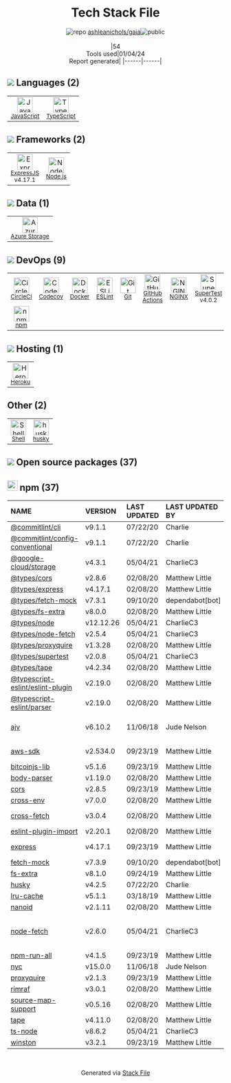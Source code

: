<!--
&lt;--- Readme.md Snippet without images Start ---&gt;
## Tech Stack
ashleanichols/gaia is built on the following main stack:

- [Heroku](https://www.heroku.com) – Platform as a Service
- [CircleCI](https://circleci.com/) – Continuous Integration
- [Node.js](http://nodejs.org/) – Frameworks (Full Stack)
- [NGINX](http://nginx.org) – Web Servers
- [ExpressJS](http://expressjs.com/) – Microframeworks (Backend)
- [JavaScript](https://developer.mozilla.org/en-US/docs/Web/JavaScript) – Languages
- [TypeScript](http://www.typescriptlang.org) – Languages
- [Azure Storage](http://azure.microsoft.com/en-us/services/storage/) – Cloud Storage
- [Codecov](https://codecov.io/) – Code Coverage
- [ESLint](http://eslint.org/) – Code Review
- [SuperTest](https://www.npmjs.com/package/supertest) – Javascript Testing Framework
- [Shell](https://en.wikipedia.org/wiki/Shell_script) – Shells
- [GitHub Actions](https://github.com/features/actions) – Continuous Integration
- [Docker](https://www.docker.com/) – Virtual Machine Platforms & Containers

Full tech stack [here](/techstack.md)

&lt;--- Readme.md Snippet without images End ---&gt;

&lt;--- Readme.md Snippet with images Start ---&gt;
## Tech Stack
ashleanichols/gaia is built on the following main stack:

- <img width='25' height='25' src='https://img.stackshare.io/service/133/3wgIDj3j.png' alt='Heroku'/> [Heroku](https://www.heroku.com) – Platform as a Service
- <img width='25' height='25' src='https://img.stackshare.io/service/190/CvqrSSFs_400x400.jpg' alt='CircleCI'/> [CircleCI](https://circleci.com/) – Continuous Integration
- <img width='25' height='25' src='https://img.stackshare.io/service/1011/n1JRsFeB_400x400.png' alt='Node.js'/> [Node.js](http://nodejs.org/) – Frameworks (Full Stack)
- <img width='25' height='25' src='https://img.stackshare.io/service/1052/YMxUfyWf.png' alt='NGINX'/> [NGINX](http://nginx.org) – Web Servers
- <img width='25' height='25' src='https://img.stackshare.io/service/1163/hashtag.png' alt='ExpressJS'/> [ExpressJS](http://expressjs.com/) – Microframeworks (Backend)
- <img width='25' height='25' src='https://img.stackshare.io/service/1209/javascript.jpeg' alt='JavaScript'/> [JavaScript](https://developer.mozilla.org/en-US/docs/Web/JavaScript) – Languages
- <img width='25' height='25' src='https://img.stackshare.io/service/1612/bynNY5dJ.jpg' alt='TypeScript'/> [TypeScript](http://www.typescriptlang.org) – Languages
- <img width='25' height='25' src='https://img.stackshare.io/service/2099/azureStorage.png' alt='Azure Storage'/> [Azure Storage](http://azure.microsoft.com/en-us/services/storage/) – Cloud Storage
- <img width='25' height='25' src='https://img.stackshare.io/service/2673/Codecov_Mark_Circle_Pink.png' alt='Codecov'/> [Codecov](https://codecov.io/) – Code Coverage
- <img width='25' height='25' src='https://img.stackshare.io/service/3337/Q4L7Jncy.jpg' alt='ESLint'/> [ESLint](http://eslint.org/) – Code Review
- <img width='25' height='25' src='https://img.stackshare.io/no-img-open-source.png' alt='SuperTest'/> [SuperTest](https://www.npmjs.com/package/supertest) – Javascript Testing Framework
- <img width='25' height='25' src='https://img.stackshare.io/service/4631/default_c2062d40130562bdc836c13dbca02d318205a962.png' alt='Shell'/> [Shell](https://en.wikipedia.org/wiki/Shell_script) – Shells
- <img width='25' height='25' src='https://img.stackshare.io/service/11563/actions.png' alt='GitHub Actions'/> [GitHub Actions](https://github.com/features/actions) – Continuous Integration
- <img width='25' height='25' src='https://img.stackshare.io/service/586/n4u37v9t_400x400.png' alt='Docker'/> [Docker](https://www.docker.com/) – Virtual Machine Platforms & Containers

Full tech stack [here](/techstack.md)

&lt;--- Readme.md Snippet with images End ---&gt;
-->
<div align="center">

# Tech Stack File
![](https://img.stackshare.io/repo.svg "repo") [ashleanichols/gaia](https://github.com/ashleanichols/gaia)![](https://img.stackshare.io/public_badge.svg "public")
<br/><br/>
|54<br/>Tools used|01/04/24 <br/>Report generated|
|------|------|
</div>

## <img src='https://img.stackshare.io/languages.svg'/> Languages (2)
<table><tr>
  <td align='center'>
  <img width='36' height='36' src='https://img.stackshare.io/service/1209/javascript.jpeg' alt='JavaScript'>
  <br>
  <sub><a href="https://developer.mozilla.org/en-US/docs/Web/JavaScript">JavaScript</a></sub>
  <br>
  <sub></sub>
</td>

<td align='center'>
  <img width='36' height='36' src='https://img.stackshare.io/service/1612/bynNY5dJ.jpg' alt='TypeScript'>
  <br>
  <sub><a href="http://www.typescriptlang.org">TypeScript</a></sub>
  <br>
  <sub></sub>
</td>

</tr>
</table>

## <img src='https://img.stackshare.io/frameworks.svg'/> Frameworks (2)
<table><tr>
  <td align='center'>
  <img width='36' height='36' src='https://img.stackshare.io/service/1163/hashtag.png' alt='ExpressJS'>
  <br>
  <sub><a href="http://expressjs.com/">ExpressJS</a></sub>
  <br>
  <sub>v4.17.1</sub>
</td>

<td align='center'>
  <img width='36' height='36' src='https://img.stackshare.io/service/1011/n1JRsFeB_400x400.png' alt='Node.js'>
  <br>
  <sub><a href="http://nodejs.org/">Node.js</a></sub>
  <br>
  <sub></sub>
</td>

</tr>
</table>

## <img src='https://img.stackshare.io/databases.svg'/> Data (1)
<table><tr>
  <td align='center'>
  <img width='36' height='36' src='https://img.stackshare.io/service/2099/azureStorage.png' alt='Azure Storage'>
  <br>
  <sub><a href="http://azure.microsoft.com/en-us/services/storage/">Azure Storage</a></sub>
  <br>
  <sub></sub>
</td>

</tr>
</table>

## <img src='https://img.stackshare.io/devops.svg'/> DevOps (9)
<table><tr>
  <td align='center'>
  <img width='36' height='36' src='https://img.stackshare.io/service/190/CvqrSSFs_400x400.jpg' alt='CircleCI'>
  <br>
  <sub><a href="https://circleci.com/">CircleCI</a></sub>
  <br>
  <sub></sub>
</td>

<td align='center'>
  <img width='36' height='36' src='https://img.stackshare.io/service/2673/Codecov_Mark_Circle_Pink.png' alt='Codecov'>
  <br>
  <sub><a href="https://codecov.io/">Codecov</a></sub>
  <br>
  <sub></sub>
</td>

<td align='center'>
  <img width='36' height='36' src='https://img.stackshare.io/service/586/n4u37v9t_400x400.png' alt='Docker'>
  <br>
  <sub><a href="https://www.docker.com/">Docker</a></sub>
  <br>
  <sub></sub>
</td>

<td align='center'>
  <img width='36' height='36' src='https://img.stackshare.io/service/3337/Q4L7Jncy.jpg' alt='ESLint'>
  <br>
  <sub><a href="http://eslint.org/">ESLint</a></sub>
  <br>
  <sub></sub>
</td>

<td align='center'>
  <img width='36' height='36' src='https://img.stackshare.io/service/1046/git.png' alt='Git'>
  <br>
  <sub><a href="http://git-scm.com/">Git</a></sub>
  <br>
  <sub></sub>
</td>

<td align='center'>
  <img width='36' height='36' src='https://img.stackshare.io/service/11563/actions.png' alt='GitHub Actions'>
  <br>
  <sub><a href="https://github.com/features/actions">GitHub Actions</a></sub>
  <br>
  <sub></sub>
</td>

<td align='center'>
  <img width='36' height='36' src='https://img.stackshare.io/service/1052/YMxUfyWf.png' alt='NGINX'>
  <br>
  <sub><a href="http://nginx.org">NGINX</a></sub>
  <br>
  <sub></sub>
</td>

<td align='center'>
  <img width='36' height='36' src='https://img.stackshare.io/no-img-open-source.png' alt='SuperTest'>
  <br>
  <sub><a href="https://www.npmjs.com/package/supertest">SuperTest</a></sub>
  <br>
  <sub>v4.0.2</sub>
</td>

</tr>
<tr>
  <td align='center'>
  <img width='36' height='36' src='https://img.stackshare.io/service/1120/lejvzrnlpb308aftn31u.png' alt='npm'>
  <br>
  <sub><a href="https://www.npmjs.com/">npm</a></sub>
  <br>
  <sub></sub>
</td>

</tr>
</table>

## <img src='https://img.stackshare.io/hosting.svg'/> Hosting (1)
<table><tr>
  <td align='center'>
  <img width='36' height='36' src='https://img.stackshare.io/service/133/3wgIDj3j.png' alt='Heroku'>
  <br>
  <sub><a href="https://www.heroku.com">Heroku</a></sub>
  <br>
  <sub></sub>
</td>

</tr>
</table>

## Other (2)
<table><tr>
  <td align='center'>
  <img width='36' height='36' src='https://img.stackshare.io/service/4631/default_c2062d40130562bdc836c13dbca02d318205a962.png' alt='Shell'>
  <br>
  <sub><a href="https://en.wikipedia.org/wiki/Shell_script">Shell</a></sub>
  <br>
  <sub></sub>
</td>

<td align='center'>
  <img width='36' height='36' src='https://img.stackshare.io/service/9527/5502029.jpeg' alt='husky'>
  <br>
  <sub><a href="https://github.com/typicode/husky">husky</a></sub>
  <br>
  <sub></sub>
</td>

</tr>
</table>


## <img src='https://img.stackshare.io/group.svg' /> Open source packages (37)</h2>

## <img width='24' height='24' src='https://img.stackshare.io/service/1120/lejvzrnlpb308aftn31u.png'/> npm (37)

|NAME|VERSION|LAST UPDATED|LAST UPDATED BY|LICENSE|VULNERABILITIES|
|:------|:------|:------|:------|:------|:------|
|[@commitlint/cli](https://www.npmjs.com/@commitlint/cli)|v9.1.1|07/22/20|Charlie |MIT|N/A|
|[@commitlint/config-conventional](https://www.npmjs.com/@commitlint/config-conventional)|v9.1.1|07/22/20|Charlie |MIT|N/A|
|[@google-cloud/storage](https://www.npmjs.com/@google-cloud/storage)|v4.3.1|05/04/21|CharlieC3 |Apache-2.0|N/A|
|[@types/cors](https://www.npmjs.com/@types/cors)|v2.8.6|02/08/20|Matthew Little |MIT|N/A|
|[@types/express](https://www.npmjs.com/@types/express)|v4.17.1|02/08/20|Matthew Little |MIT|N/A|
|[@types/fetch-mock](https://www.npmjs.com/@types/fetch-mock)|v7.3.1|09/10/20|dependabot[bot] |MIT|N/A|
|[@types/fs-extra](https://www.npmjs.com/@types/fs-extra)|v8.0.0|02/08/20|Matthew Little |MIT|N/A|
|[@types/node](https://www.npmjs.com/@types/node)|v12.12.26|05/04/21|CharlieC3 |MIT|N/A|
|[@types/node-fetch](https://www.npmjs.com/@types/node-fetch)|v2.5.4|05/04/21|CharlieC3 |MIT|N/A|
|[@types/proxyquire](https://www.npmjs.com/@types/proxyquire)|v1.3.28|02/08/20|Matthew Little |MIT|N/A|
|[@types/supertest](https://www.npmjs.com/@types/supertest)|v2.0.8|05/04/21|CharlieC3 |MIT|N/A|
|[@types/tape](https://www.npmjs.com/@types/tape)|v4.2.34|02/08/20|Matthew Little |MIT|N/A|
|[@typescript-eslint/eslint-plugin](https://www.npmjs.com/@typescript-eslint/eslint-plugin)|v2.19.0|02/08/20|Matthew Little |MIT|N/A|
|[@typescript-eslint/parser](https://www.npmjs.com/@typescript-eslint/parser)|v2.19.0|02/08/20|Matthew Little |BSD-2-Clause|N/A|
|[ajv](https://www.npmjs.com/ajv)|v6.10.2|11/06/18|Jude Nelson |MIT|[CVE-2020-15366](https://github.com/advisories/GHSA-v88g-cgmw-v5xw) (Moderate)|
|[aws-sdk](https://www.npmjs.com/aws-sdk)|v2.534.0|09/23/19|Matthew Little |Apache-2.0|[CVE-2020-28472](https://github.com/advisories/GHSA-rrc9-gqf8-8rwg) (High)|
|[bitcoinjs-lib](https://www.npmjs.com/bitcoinjs-lib)|v5.1.6|09/23/19|Matthew Little |MIT|N/A|
|[body-parser](https://www.npmjs.com/body-parser)|v1.19.0|02/08/20|Matthew Little |MIT|N/A|
|[cors](https://www.npmjs.com/cors)|v2.8.5|09/23/19|Matthew Little |MIT|N/A|
|[cross-env](https://www.npmjs.com/cross-env)|v7.0.0|02/08/20|Matthew Little |MIT|N/A|
|[cross-fetch](https://www.npmjs.com/cross-fetch)|v3.0.4|02/08/20|Matthew Little |MIT|[CVE-2022-1365](https://github.com/advisories/GHSA-7gc6-qh9x-w6h8) (Moderate)|
|[eslint-plugin-import](https://www.npmjs.com/eslint-plugin-import)|v2.20.1|02/08/20|Matthew Little |MIT|N/A|
|[express](https://www.npmjs.com/express)|v4.17.1|09/23/19|Matthew Little |MIT|[CVE-2022-24999](https://github.com/advisories/GHSA-hrpp-h998-j3pp) (High)|
|[fetch-mock](https://www.npmjs.com/fetch-mock)|v7.3.9|09/10/20|dependabot[bot] |MIT|N/A|
|[fs-extra](https://www.npmjs.com/fs-extra)|v8.1.0|09/24/19|Matthew Little |MIT|N/A|
|[husky](https://www.npmjs.com/husky)|v4.2.5|07/22/20|Charlie |MIT|N/A|
|[lru-cache](https://www.npmjs.com/lru-cache)|v5.1.1|03/18/19|Matthew Little |ISC|N/A|
|[nanoid](https://www.npmjs.com/nanoid)|v2.1.11|02/08/20|Matthew Little |MIT|N/A|
|[node-fetch](https://www.npmjs.com/node-fetch)|v2.6.0|05/04/21|CharlieC3 |MIT|[CVE-2022-0235](https://github.com/advisories/GHSA-r683-j2x4-v87g) (High)<br/>[CVE-2020-15168](https://github.com/advisories/GHSA-w7rc-rwvf-8q5r) (Low)|
|[npm-run-all](https://www.npmjs.com/npm-run-all)|v4.1.5|09/23/19|Matthew Little |MIT|N/A|
|[nyc](https://www.npmjs.com/nyc)|v15.0.0|11/06/18|Jude Nelson |ISC|N/A|
|[proxyquire](https://www.npmjs.com/proxyquire)|v2.1.3|09/23/19|Matthew Little |MIT|N/A|
|[rimraf](https://www.npmjs.com/rimraf)|v3.0.1|02/08/20|Matthew Little |ISC|N/A|
|[source-map-support](https://www.npmjs.com/source-map-support)|v0.5.16|02/08/20|Matthew Little |MIT|N/A|
|[tape](https://www.npmjs.com/tape)|v4.11.0|02/08/20|Matthew Little |MIT|N/A|
|[ts-node](https://www.npmjs.com/ts-node)|v8.6.2|05/04/21|CharlieC3 |MIT|N/A|
|[winston](https://www.npmjs.com/winston)|v3.2.1|09/23/19|Matthew Little |MIT|N/A|

<br/>
<div align='center'>

Generated via [Stack File](https://github.com/marketplace/stack-file)
